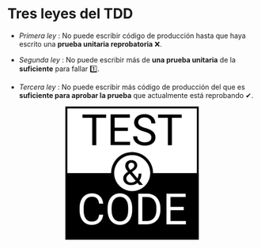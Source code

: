 ---
---

# Tres leyes del TDD

- *Primera ley*  :  No puede escribir código de producción hasta que haya escrito una **prueba unitaria reprobatoria**  ❌.

- *Segunda ley*  :  No puede escribir más de **una prueba unitaria** de la **suficiente** para fallar 1️⃣.

- *Tercera ley*  :  No puede escribir más código de producción del que es **suficiente para aprobar la prueba** que actualmente está reprobando  ✔.

<div style="display:flex; justify-content: center">
    <img border="rounded" src="images/testandcode.jpg" style="height: 270px">
</div>